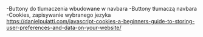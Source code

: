 -Buttony do tlumaczenia wbudowane w navbara
-Buttony tłumaczą navbara
-Cookies, zapisywanie wybranego jezyka https://danielpuiatti.com/javascript-cookies-a-beginners-guide-to-storing-user-preferences-and-data-on-your-website/